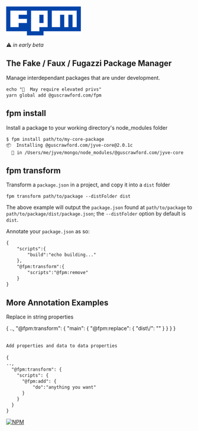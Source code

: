 
![FPM](https://github.com/GUSCRAWFORD/fpm/raw/master/fpm-logo.png)

⚠️ *in early beta*


## The Fake / Faux / Fugazzi Package Manager

Manage interdependant packages that are under development.

```
echo "🔑  May require elevated privs"
yarn global add @guscrawford.com/fpm
```

## fpm install

Install a package to your working directory's node_modules folder

```
$ fpm install path/to/my-core-package
📦  Installing @guscrawford.com/jyve-core@2.0.1c
  📂 in /Users/me/jyve/mongo/node_modules/@guscrawford.com/jyve-core
```

## fpm transform

Transform a `package.json` in a project, and copy it into a `dist` folder

```
fpm transform path/to/package --distFolder dist
```

The above example will output the `package.json` found at `path/to/package` to `path/to/package/dist/package.json`; the `--distFolder` option by default is `dist`.

Annotate your `package.json` as so:

```
{
    "scripts":{
        "build":"echo building..."
    },
    "@fpm:transform":{
        "scripts":"@fpm:remove"
    }
}
```

## More Annotation Examples

Replace in string properties

{
..,
  "@fpm:transform": {
    "main": {
      "@fpm:replace": {
        "dist\\/": ""
      }
    }
  }
}
```

Add properties and data to data properties

{
..,
  "@fpm:transform": {
    "scripts": {
      "@fpm:add": {
          "do":"anything you want"
      }
    }
  }
}
```
[![NPM](https://res-5.cloudinary.com/crunchbase-production/image/upload/c_lpad,h_256,w_256,f_auto,q_auto:eco/v1397185970/7ce9936f6f2c2b2b7769c9371ff76caf.png)](https://www.npmjs.com/package/@guscrawford.com/loft-interface)